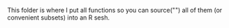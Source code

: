
This folder is where I put all functions so you can source("") all of them (or convenient subsets) into an R sesh.
